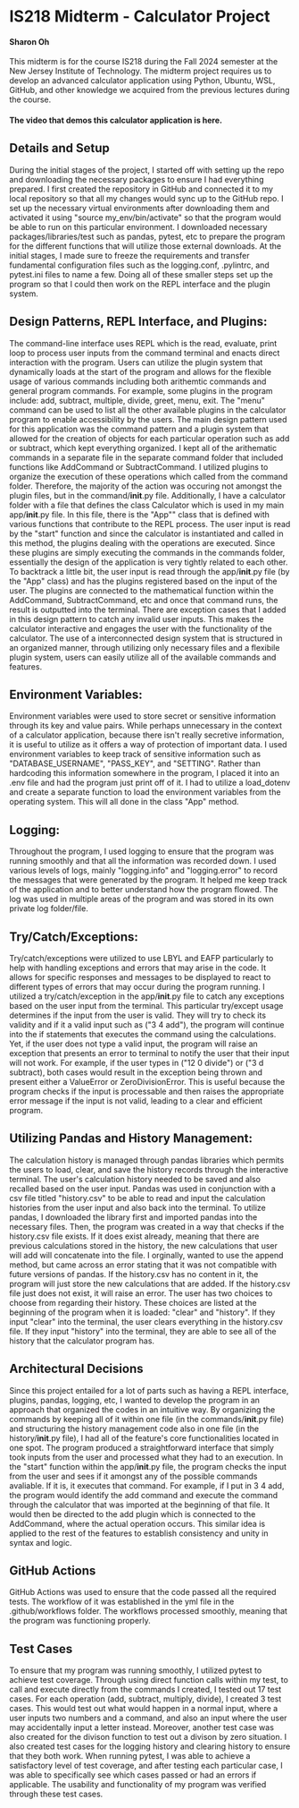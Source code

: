 # IS218 Midterm - Calculator Project  
#### Sharon Oh 
This midterm is for the course IS218 during the Fall 2024 semester at the New Jersey Institute of Technology. The midterm project requires us to develop an advanced calculator application using Python, Ubuntu, WSL, GitHub, and other knowledge we acquired from the previous lectures during the course. 

#### The video that demos this calculator application is here.

## Details and Setup
During the initial stages of the project, I started off with setting up the repo and downloading the necessary packages to ensure I had everything prepared. I first created the repository in GitHub and connected it to my local repository so that all my changes would sync up to the GitHub repo. I set up the necessary virtual environments after downloading them and activated it using "source my_env/bin/activate" so that the program would be able to run on this particular environment. I downloaded necessary packages/libraries/test such as pandas, pytest, etc to prepare the program for the different functions that will utilize those external downloads. At the initial stages, I made sure to freeze the requirements and transfer fundamental configuration files such as the logging.conf, .pylintrc, and pytest.ini files to name a few. Doing all of these smaller steps set up the program so that I could then work on the REPL interface and the plugin system.  

## Design Patterns, REPL Interface, and Plugins: 
The command-line interface uses REPL which is the read, evaluate, print loop to process user inputs from the command terminal and enacts direct interaction with the program. Users can utilize the plugin system that dynamically loads at the start of the program and allows for the flexible usage of various commands including both arithemtic commands and general program commands. For example, some plugins in the program include: add, subtract, multiple, divide, greet, menu, exit. The "menu" command can be used to list all the other available plugins in the calculator program to enable accessibility by the users. The main design pattern used for this application was the command pattern and a plugin system that allowed for the creation of objects for each particular operation such as add or subtract, which kept everything organized. I kept all of the arithematic commands in a separate file in the separate command folder that included functions like AddCommand or SubtractCommand. I utilized plugins to organize the execution of these operations which called from the command folder. Therefore, the majority of the action was occuring not amongst the plugin files, but in the command/__init__.py file. Additionally, I have a calculator folder with a file that defines the class Calculator which is used in my main app/__init__.py file. In this file, there is the "App"" class that is defined with various functions that contribute to the REPL process. The user input is read by the "start" function and since the calculator is instantiated and called in this method, the plugins dealing with the operations are executed. Since these plugins are simply executing the commands in the commands folder, essentially the design of the application is very tightly related to each other. To backtrack a little bit, the user input is read through the app/__init__.py file (by the "App" class) and has the plugins registered based on the input of the user. The plugins are connected to the mathematical function within the AddCommand, SubtractCommand, etc and once that command runs, the result is outputted into the terminal. There are exception cases that I added in this design pattern to catch any invalid user inputs. This makes the calculator interactive and engages the user with the functionality of the calculator. The use of a interconnected design system that is structured in an organized manner, through utilizing only necessary files and a flexibile plugin system, users can easily utilize all of the available commands and features. 


## Environment Variables:
Environment variables were used to store secret or sensitive information through its key and value pairs. While perhaps unnecessary in the context of a calculator application, because there isn't really secretive information, it is useful to utilize as it offers a way of protection of important data. I used environment variables to keep track of sensitive information such as "DATABASE_USERNAME", "PASS_KEY", and "SETTING". Rather than hardcoding this information somewhere in the program, I placed it into an .env file and had the program just print off of it. I had to utilize a load_dotenv and create a separate function to load the environment variables from the operating system. This will all done in the class "App" method.

## Logging:
Throughout the program, I used logging to ensure that the program was running smoothly and that all the information was recorded down. I used various levels of logs, mainly "logging.info" and "logging.error" to record the messages that were generated by the program. It helped me keep track of the application and to better understand how the program flowed. The log was used in multiple areas of the program and was stored in its own private log folder/file. 

## Try/Catch/Exceptions:
Try/catch/exceptions were utilized to use LBYL and EAFP particularly to help with handling exceptions and errors that may arise in the code. It allows for specific responses and messages to be displayed to react to different types of errors that may occur during the program running. I utilized a try/catch/exception in the app/__init__.py file to catch any exceptions based on the user input from the terminal. This particular try/except usage determines if the input from the user is valid. They will try to check its validity and if it a valid input such as ("3 4 add"), the program will continue into the if statements that executes the command using the calculations. Yet, if the user does not type a valid input, the program will raise an exception that presents an error to terminal to notify the user that their input will not work. For example, if the user types in ("12 0 divide") or ("3 d subtract), both cases would result in the exception being thrown and present either a ValueError or ZeroDivisionError. This is useful because the program checks if the input is processable and then raises the appropriate error message if the input is not valid, leading to a clear and efficient program.


## Utilizing Pandas and History Management:
The calculation history is managed through pandas libraries which permits the users to load, clear, and save the history records through the interactive terminal. The user's calculation history needed to be saved and also recalled based on the user input. Pandas was used in conjunction with a csv file titled "history.csv" to be able to read and input the calculation histories from the user input and also back into the terminal. To utilize pandas, I downloaded the library first and imported pandas into the necessary files. Then, the program was created in a way that checks if the history.csv file exists. If it does exist already, meaning that there are previous calculations stored in the history, the new calculations that user will add will concatenate into the file. I orginally, wanted to use the append method, but came across an error stating that it was not compatible with future versions of pandas. If the history.csv has no content in it, the program will just store the new calculations that are added. If the history.csv file just does not exist, it will raise an error. The user has two choices to choose from regarding their history. These choices are listed at the beginning of the program when it is loaded: "clear" and "history". If they input "clear" into the terminal, the user clears everything in the history.csv file. If they input "history" into the terminal, they are able to see all of the history that the calculator program has. 

## Architectural Decisions 
Since this project entailed for a lot of parts such as having a REPL interface, plugins, pandas, logging, etc, I wanted to develop the program in an approach that organized the codes in an intuitive way. By organizing the commands by keeping all of it within one file (in the commands/__init__.py file) and structuring the history management code also in one file (in the history/__init__.py file), I had all of the feature's core functionalities located in one spot. The program produced a straightforward interface that simply took inputs from the user and processed what they had to an execution. In the "start" function within the app/__init__.py file, the program checks the input from the user and sees if it amongst any of the possible commands avaliable. If it is, it executes that command. For example, if I put in 3 4 add, the program would identify the add command and execute the command through the calculator that was imported at the beginning of that file. It would then be directed to the add plugin which is connected to the AddCommand, where the actual operation occurs. This similar idea  is applied to the rest of the features to establish consistency and unity in syntax and logic. 

## GitHub Actions 
GitHub Actions was used to ensure that the code passed all the required tests. The workflow of it was established in the yml file in the .github/workflows folder. The workflows processed smoothly, meaning that the program was functioning properly.


## Test Cases
To ensure that my program was running smoothly, I utilized pytest to achieve test coverage. Through using direct function calls within my test, to call and execute directly from the commands I created, I tested out 17 test cases. For each operation (add, subtract, multiply, divide), I created 3 test cases. This would test out what would happen in a normal input, where a user inputs two numbers and a command, and also an input where the user may accidentally input a letter instead. Moreover, another test case was also created for the divison function to test out a divison by zero situation. I also created test cases for the logging history and clearing history to ensure that they both work. When running pytest, I was able to achieve a satisfactory level of test coverage, and after testing each particular case, I was able to specifically see which cases passed or had an errors if applicable. The usability and functionality of my program was verified through these test cases. 